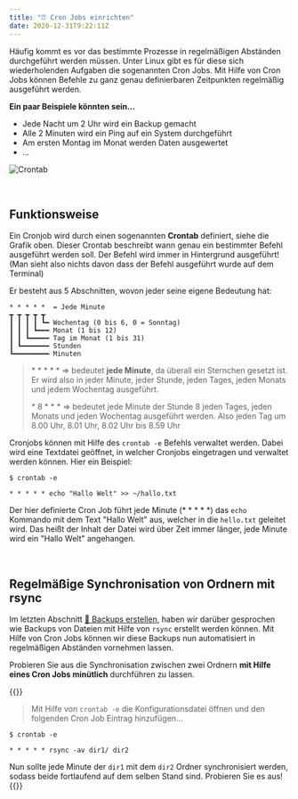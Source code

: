 ```yaml
---
title: "⏰ Cron Jobs einrichten"
date: 2020-12-31T9:22:11Z
---
```


Häufig kommt es vor das bestimmte Prozesse in regelmäßigen Abständen durchgeführt werden müssen. Unter Linux gibt es für diese sich wiederholenden Aufgaben die sogenannten Cron Jobs. Mit Hilfe von Cron Jobs können Befehle zu ganz genau definierbaren Zeitpunkten regelmäßig ausgeführt werden.

**Ein paar Beispiele könnten sein...**
- Jede Nacht um 2 Uhr wird ein Backup gemacht
- Alle 2 Minuten wird ein Ping auf ein System durchgeführt
- Am ersten Montag im Monat werden Daten ausgewertet
- ...

![Crontab](/itadm/images/crontab.png)

<br>

## Funktionsweise
Ein Cronjob wird durch einen sogenannten **Crontab** definiert, siehe die Grafik oben. Dieser Crontab beschreibt wann genau ein bestimmter Befehl ausgeführt werden soll. Der Befehl wird immer in Hintergrund ausgeführt! (Man sieht also nichts davon dass der Befehl ausgeführt wurde auf dem Terminal)

Er besteht aus 5 Abschnitten, wovon jeder seine eigene Bedeutung hat:
```shell
* * * * *  = Jede Minute
┳ ┳ ┳ ┳ ┳
┃ ┃ ┃ ┃ ┗━ Wochentag (0 bis 6, 0 = Sonntag)
┃ ┃ ┃ ┗━━━ Monat (1 bis 12)
┃ ┃ ┗━━━━━ Tag im Monat (1 bis 31)
┃ ┗━━━━━━━ Stunden
┗━━━━━━━━━ Minuten
```
> \* * * * * => bedeutet **jede Minute**, da überall ein Sternchen gesetzt ist. Er wird also in jeder Minute, jeder Stunde, jeden Tages, jeden Monats und jedem Wochentag ausgeführt.
>
> \* 8 * * * => bedeutet jede Minute der Stunde 8 jeden Tages, jeden Monats und jeden Wochentag ausgeführt werden. Also jeden Tag um 8.00 Uhr, 8.01 Uhr, 8.02 Uhr bis 8.59 Uhr

Cronjobs können mit Hilfe des `crontab -e` Befehls verwaltet werden. Dabei wird eine Textdatei geöffnet, in welcher Cronjobs eingetragen und verwaltet werden können. Hier ein Beispiel:
```shell
$ crontab -e

* * * * * echo "Hallo Welt" >> ~/hallo.txt
```

Der hier definierte Cron Job führt jede Minute (* * * * *) das `echo` Kommando mit dem Text "Hallo Welt" aus, welcher in die `hello.txt` geleitet wird. Das heißt der Inhalt der Datei wird über Zeit immer länger, jede Minute wird ein "Hallo Welt" angehangen.

<br>

## Regelmäßige Synchronisation von Ordnern mit rsync
Im letzten Abschnitt [🛟 Backups erstellen](/itadm/admin/backups), haben wir darüber gesprochen wie Backups von Dateien mit Hilfe von `rsync` erstellt werden können. Mit Hilfe von Cron Jobs können wir diese Backups nun automatisiert in regelmäßigen Abständen vornehmen lassen.

Probieren Sie aus die Synchronisation zwischen zwei Ordnern **mit Hilfe eines Cron Jobs minütlich** durchführen zu lassen.

{{<collapsible label="Lösung">}}
> Mit Hilfe von `crontab -e` die Konfigurationsdatei öffnen und den folgenden Cron Job Eintrag hinzufügen...
```shell
$ crontab -e

* * * * * rsync -av dir1/ dir2
```

Nun sollte jede Minute der `dir1` mit dem `dir2` Ordner synchronisiert werden, sodass beide fortlaufend auf dem selben Stand sind. Probieren Sie es aus!
{{</collapsible>}}